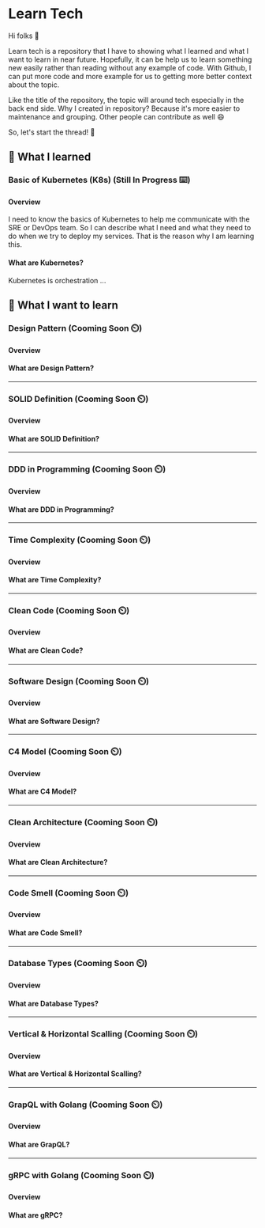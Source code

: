 # Learn Tech

Hi folks 👋️

Learn tech is a repository that I have to showing what I learned and what I want to learn in near future. Hopefully, it can be help us to learn something new easily rather than reading without any example of code. With Github, I can put more code and more example for us to getting more better context about the topic.

Like the title of the repository, the topic will around tech especially in the back end side. Why I created in repository? Because it's more easier to maintenance and grouping. Other people can contribute as well 😄️

So, let's start the thread! 🚀️

## 🧠️ What I learned

### Basic of Kubernetes (K8s) (Still In Progress ⌨️)

#### Overview

I need to know the basics of Kubernetes to help me communicate with the SRE or DevOps team. So I can describe what I need and what they need to do when we try to deploy my services. That is the reason why I am learning this.

#### What are Kubernetes?

Kubernetes is orchestration ...

## 👀️ What I want to learn

### Design Pattern (Cooming Soon ⏲️)

#### Overview

#### What are Design Pattern?

---

### SOLID Definition (Cooming Soon ⏲️)

#### Overview

#### What are SOLID Definition?

---

### DDD in Programming (Cooming Soon ⏲️)

#### Overview

#### What are DDD in Programming?

---

### Time Complexity (Cooming Soon ⏲️)

#### Overview

#### What are Time Complexity?

---

### Clean Code (Cooming Soon ⏲️)

#### Overview

#### What are Clean Code?

---

### Software Design (Cooming Soon ⏲️)

#### Overview

#### What are Software Design?

---

### C4 Model (Cooming Soon ⏲️)

#### Overview

#### What are C4 Model?

---

### Clean Architecture (Cooming Soon ⏲️)

#### Overview

#### What are Clean Architecture?

---

### Code Smell (Cooming Soon ⏲️)

#### Overview

#### What are Code Smell?

---

### Database Types (Cooming Soon ⏲️)

#### Overview

#### What are Database Types?

---

### Vertical & Horizontal Scalling (Cooming Soon ⏲️)

#### Overview

#### What are Vertical & Horizontal Scalling?

---

### GrapQL with Golang (Cooming Soon ⏲️)

#### Overview

#### What are GrapQL?

---

### gRPC with Golang (Cooming Soon ⏲️)

#### Overview

#### What are gRPC?
